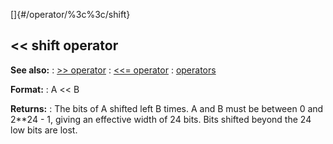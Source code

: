 []{#/operator/%3c%3c/shift}
## \<\< shift operator
**See also:**
:   [\>\> operator](#/operator/%3e%3e)
:   [\<\<= operator](#/operator/%3c%3c=)
:   [operators](#/operator)
<!-- -->
**Format:**
:   A \<\< B
<!-- -->
**Returns:**
:   The bits of A shifted left B times.
A and B must be between 0 and 2\*\*24 - 1, giving an effective width of
24 bits.
Bits shifted beyond the 24 low bits are lost.